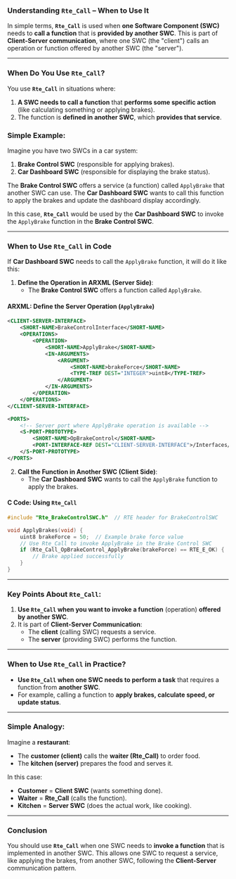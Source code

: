 ### **Understanding `Rte_Call` – When to Use It**

In simple terms, **`Rte_Call`** is used when **one Software Component (SWC)** needs to **call a function** that is **provided by another SWC**. This is part of **Client-Server communication**, where one SWC (the "client") calls an operation or function offered by another SWC (the "server").

---

### **When Do You Use `Rte_Call`?**

You use **`Rte_Call`** in situations where:
1. **A SWC needs to call a function** that **performs some specific action** (like calculating something or applying brakes).
2. The function is **defined in another SWC**, which **provides that service**.

### **Simple Example:**
Imagine you have two SWCs in a car system:
1. **Brake Control SWC** (responsible for applying brakes).
2. **Car Dashboard SWC** (responsible for displaying the brake status).

The **Brake Control SWC** offers a service (a function) called `ApplyBrake` that another SWC can use. The **Car Dashboard SWC** wants to call this function to apply the brakes and update the dashboard display accordingly.

In this case, **`Rte_Call`** would be used by the **Car Dashboard SWC** to invoke the `ApplyBrake` function in the **Brake Control SWC**.

---

### **When to Use `Rte_Call` in Code**
If **Car Dashboard SWC** needs to call the `ApplyBrake` function, it will do it like this:

1. **Define the Operation in ARXML (Server Side)**:
   - The **Brake Control SWC** offers a function called `ApplyBrake`.

#### **ARXML: Define the Server Operation (`ApplyBrake`)**
```xml
<CLIENT-SERVER-INTERFACE>
    <SHORT-NAME>BrakeControlInterface</SHORT-NAME>
    <OPERATIONS>
        <OPERATION>
            <SHORT-NAME>ApplyBrake</SHORT-NAME>
            <IN-ARGUMENTS>
                <ARGUMENT>
                    <SHORT-NAME>brakeForce</SHORT-NAME>
                    <TYPE-TREF DEST="INTEGER">uint8</TYPE-TREF>
                </ARGUMENT>
            </IN-ARGUMENTS>
        </OPERATION>
    </OPERATIONS>
</CLIENT-SERVER-INTERFACE>

<PORTS>
    <!-- Server port where ApplyBrake operation is available -->
    <S-PORT-PROTOTYPE>
        <SHORT-NAME>OpBrakeControl</SHORT-NAME>
        <PORT-INTERFACE-REF DEST="CLIENT-SERVER-INTERFACE">/Interfaces/BrakeControlInterface</PORT-INTERFACE-REF>
    </S-PORT-PROTOTYPE>
</PORTS>
```

2. **Call the Function in Another SWC (Client Side)**:
   - The **Car Dashboard SWC** wants to call the `ApplyBrake` function to apply the brakes.

#### **C Code: Using `Rte_Call`**
```c
#include "Rte_BrakeControlSWC.h"  // RTE header for BrakeControlSWC

void ApplyBrakes(void) {
    uint8 brakeForce = 50;  // Example brake force value
    // Use Rte_Call to invoke ApplyBrake in the Brake Control SWC
    if (Rte_Call_OpBrakeControl_ApplyBrake(brakeForce) == RTE_E_OK) {
        // Brake applied successfully
    }
}
```

---

### **Key Points About `Rte_Call`:**
1. **Use `Rte_Call` when you want to invoke a function** (operation) **offered by another SWC**.
2. It is part of **Client-Server Communication**:  
   - The **client** (calling SWC) requests a service.  
   - The **server** (providing SWC) performs the function.

---

### **When to Use `Rte_Call` in Practice?**
- **Use `Rte_Call` when one SWC needs to perform a task** that requires a function from **another SWC**.
- For example, calling a function to **apply brakes, calculate speed, or update status**.

---

### **Simple Analogy:**
Imagine a **restaurant**:
- The **customer (client)** calls the **waiter (Rte_Call)** to order food.
- The **kitchen (server)** prepares the food and serves it.

In this case:
- **Customer** = **Client SWC** (wants something done).
- **Waiter** = **Rte_Call** (calls the function).
- **Kitchen** = **Server SWC** (does the actual work, like cooking).

---

### **Conclusion**
You should use **`Rte_Call`** when one SWC needs to **invoke a function** that is implemented in another SWC. This allows one SWC to request a service, like applying the brakes, from another SWC, following the **Client-Server** communication pattern.

